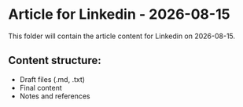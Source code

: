# Article for Linkedin - 2026-08-15

This folder will contain the article content for Linkedin on 2026-08-15.

## Content structure:
- Draft files (.md, .txt)
- Final content
- Notes and references
